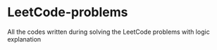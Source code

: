 # LeetCode-problems	
All the codes written during solving the LeetCode problems with logic explanation